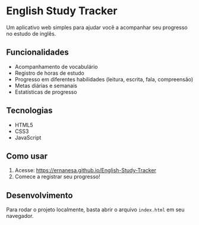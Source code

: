 # English Study Tracker

Um aplicativo web simples para ajudar você a acompanhar seu progresso no estudo de inglês.

## Funcionalidades

- Acompanhamento de vocabulário
- Registro de horas de estudo
- Progresso em diferentes habilidades (leitura, escrita, fala, compreensão)
- Metas diárias e semanais
- Estatísticas de progresso

## Tecnologias

- HTML5
- CSS3
- JavaScript

## Como usar

1. Acesse: https://ernanesa.github.io/English-Study-Tracker
2. Comece a registrar seu progresso!

## Desenvolvimento

Para rodar o projeto localmente, basta abrir o arquivo `index.html` em seu navegador.